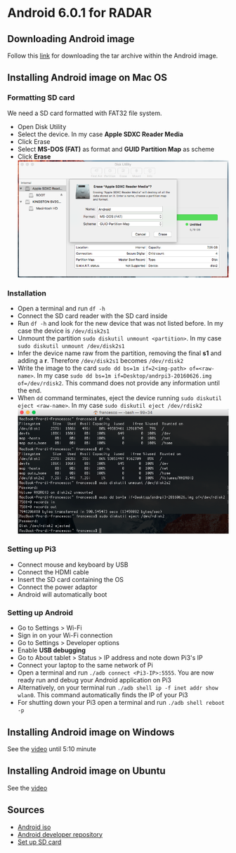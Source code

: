 # Android 6.0.1 for RADAR

## Downloading Android image
Follow this [link](http://geektillithertz.com/wordpress/index.php/2016/06/26/androidpi3cpugpu-update/) for downloading the 
tar archive within the Android image.

## Installing Android image on Mac OS
### Formatting SD card
We need a SD card formatted with FAT32 file system.
* Open Disk Utility
* Select the device. In my case **Apple SDXC Reader Media**
* Click Erase
* Select **MS-DOS (FAT)** as format and **GUID Partition Map** as scheme
* Click **Erase**
![Disk Utility image](https://github.com/KHP-Informatics/RADAR-Pi3/blob/master/images/diskutility.png)

### Installation
* Open a terminal and run `df -h`
* Connect the SD card reader with the SD card inside
* Run `df -h` and look for the new device that was not listed before. In my case the device is `/dev/disk2s1`
* Unmount the partition `sudo diskutil unmount <partition>`. In my case `sudo diskutil unmount /dev/disk2s1`
* Infer the device name raw from the partition, removing the final **s1** and adding a **r**. Therefore `/dev/disk2s1` becomes `/dev/rdisk2`
* Write the image to the card `sudo dd bs=1m if=2<img-path> of=<raw-name>`. In my case `sudo dd bs=1m if=Desktop/andrpi3-20160626.img of=/dev/rdisk2`. This command does not provide any information until the end.
* When `dd` command terminates, eject the device running `sudo diskutil eject <raw-name>`. In my case `sudo diskutil eject /dev/rdisk2`
![Terminal result](https://github.com/KHP-Informatics/RADAR-Pi3/blob/master/images/terminalresult.png)

### Setting up Pi3
* Connect mouse and keyboard by USB
* Connect the HDMI cable
* Insert the SD card containing the OS
* Connect the power adaptor
* Android will automatically boot
### Setting up Android
* Go to Settings > Wi-Fi
* Sign in on your Wi-Fi connection
* Go to Settings > Developer options
* Enable **USB debugging**
* Go to About tablet > Status > IP address and note down Pi3's IP
* Connect your laptop to the same network of Pi
* Open a terminal and run `./adb connect <Pi3-IP>:5555`. You are now ready run and debug your Android application on Pi3
* Alternatively, on your terminal run `./adb shell ip -f inet addr show wlan0`. This command automatically finds the IP of your Pi3
* For shutting down your Pi3 open a terminal and run `./adb shell reboot -p`

## Installing Android image on Windows
See the [video](https://www.youtube.com/watch?v=ddVY6OEpZlU) until 5:10 minute

## Installing Android image on Ubuntu
See the [video](https://www.youtube.com/watch?v=aSgQDhM84Ko)

## Sources
* [Android iso](http://geektillithertz.com/wordpress/index.php/2016/06/26/androidpi3cpugpu-update/) 
* [Android developer repository](https://github.com/peyo-hd)
* [Set up SD card](https://www.raspberrypi.org/documentation/installation/installing-images/mac.md)
